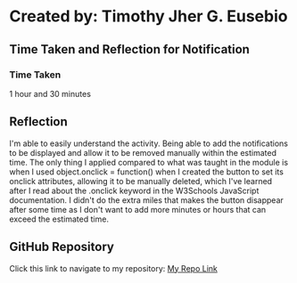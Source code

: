 # Created by: **Timothy Jher G. Eusebio**
## Time Taken and Reflection for Notification

### Time Taken
1 hour and 30 minutes

## Reflection
I'm able to easily understand the activity. Being able to add the notifications to be displayed and allow it to be removed manually within the estimated time. The only thing I applied compared to what was taught in the module is when I used object.onclick = function() when I created the button to set its onclick attributes, allowing it to be manually deleted, which I've learned after I read about the .onclick keyword in the W3Schools JavaScript documentation. I didn't do the extra miles that makes the button disappear after some time as I don't want to add more minutes or hours that can exceed the estimated time.

## GitHub Repository
Click this link to navigate to my repository: [My Repo Link](https://github.com/TJInGitHub/Armada-Logics-OJT)